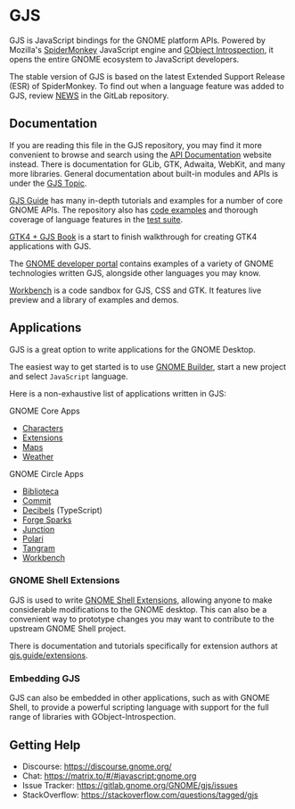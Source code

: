 # GJS

GJS is JavaScript bindings for the GNOME platform APIs. Powered by
Mozilla's [SpiderMonkey][spidermonkey] JavaScript engine and
[GObject Introspection][gobject-introspection], it opens the entire GNOME
ecosystem to JavaScript developers.

The stable version of GJS is based on the latest Extended Support Release (ESR)
of SpiderMonkey. To find out when a language feature was added to GJS, review
[NEWS][gjs-news] in the GitLab repository.

[gobject-introspection]: https://gi.readthedocs.io
[spidermonkey]: https://spidermonkey.dev/
[gjs-news]: https://gitlab.gnome.org/GNOME/gjs/raw/HEAD/NEWS

## Documentation

If you are reading this file in the GJS repository, you may find it more
convenient to browse and search using the [API Documentation][gjs-docs] website
instead. There is documentation for GLib, GTK, Adwaita, WebKit, and many more
libraries. General documentation about built-in modules and APIs is under the
[GJS Topic](https://gjs-docs.gnome.org/gjs).

[GJS Guide][gjs-guide] has many in-depth tutorials and examples for a number of
core GNOME APIs. The repository also has [code examples][gjs-examples] and
thorough coverage of language features in the [test suite][gjs-tests].

[GTK4 + GJS Book][gtk4-gjs-book] is a start to finish
walkthrough for creating GTK4 applications with GJS.

The [GNOME developer portal][gnome-developer] contains examples of a variety of
GNOME technologies written GJS, alongside other languages you may know.

[Workbench] is a code sandbox for GJS, CSS and GTK.
It features live preview and a library of examples and demos.

[gjs-docs]: https://gjs-docs.gnome.org/
[gjs-examples]: https://gitlab.gnome.org/GNOME/gjs/tree/HEAD/examples
[gjs-tests]: https://gitlab.gnome.org/GNOME/gjs/blob/HEAD/installed-tests/js
[gjs-guide]: https://gjs.guide
[gtk4-gjs-book]: https://rmnvgr.gitlab.io/gtk4-gjs-book/
[gnome-developer]: https://developer.gnome.org/
[workbench]: https://apps.gnome.org/app/re.sonny.Workbench/

## Applications

GJS is a great option to write applications for the GNOME Desktop.

The easiest way to get started is to use [GNOME Builder][gnome-builder], start a
new project and select `JavaScript` language.

[gnome-builder]: https://apps.gnome.org/app/org.gnome.Builder/

Here is a non-exhaustive list of applications written in GJS:

GNOME Core Apps

* [Characters](https://gitlab.gnome.org/GNOME/gnome-characters)
* [Extensions](https://gitlab.gnome.org/GNOME/gnome-shell/-/tree/HEAD/subprojects/extensions-app)
* [Maps](https://gitlab.gnome.org/GNOME/gnome-maps)
* [Weather](https://gitlab.gnome.org/GNOME/gnome-weather)

GNOME Circle Apps

* [Biblioteca](https://github.com/workbenchdev/Biblioteca)
* [Commit](https://github.com/sonnyp/commit/)
* [Decibels](https://gitlab.gnome.org/GNOME/Incubator/decibels) (TypeScript)
* [Forge Sparks](https://github.com/rafaelmardojai/forge-sparks)
* [Junction](https://github.com/sonnyp/Junction)
* [Polari](https://gitlab.gnome.org/GNOME/polari)
* [Tangram](https://github.com/sonnyp/Tangram)
* [Workbench](https://github.com/sonnyp/Workbench)

### GNOME Shell Extensions

GJS is used to write [GNOME Shell Extensions](https://extensions.gnome.org),
allowing anyone to make considerable modifications to the GNOME desktop. This
can also be a convenient way to prototype changes you may want to contribute to
the upstream GNOME Shell project.

There is documentation and tutorials specifically for extension authors at
[gjs.guide/extensions](https://gjs.guide/extensions).

### Embedding GJS

GJS can also be embedded in other applications, such as with GNOME Shell, to
provide a powerful scripting language with support for the full range of
libraries with GObject-Introspection.

## Getting Help

* Discourse: https://discourse.gnome.org/
* Chat: https://matrix.to/#/#javascript:gnome.org
* Issue Tracker: https://gitlab.gnome.org/GNOME/gjs/issues
* StackOverflow: https://stackoverflow.com/questions/tagged/gjs

